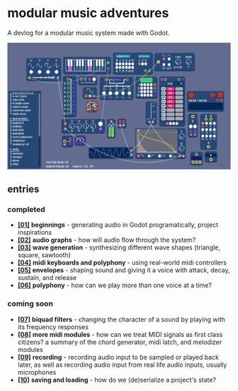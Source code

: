 # modular music adventures
A devlog for a modular music system made with Godot.

![](images/all-modules.png)

## entries
### completed
- [**\[01\]**](devlogs/01_beginnings.md) **beginnings** - generating audio in Godot programatically, project inspirations
- [**\[02\]**](devlogs/02_audio-graphs.md) **audio graphs** - how will audio flow through the system?
- [**\[03\]**](devlogs/03_wave-generation.md) **wave generation** - synthesizing different wave shapes (triangle, square, sawtooth)
- [**\[04\]**](devlogs/04_midi-keyboards.md) **midi keyboards and polyphony** - using real-world midi controllers
- [**\[05\]**](devlogs/05_envelopes.md) **envelopes** - shaping sound and giving it a voice with attack, decay, sustain, and release
- [**\[06\]**](devlogs/06_polyphony.md) **polyphony** - how can we play more than one voice at a time?

### coming soon
- [**\[07\]**](devlogs/07_biquad-filters.md) **biquad filters** - changing the character of a sound by playing with its frequency responses
- [**\[08\]**](devlogs/08_midi-modules.md) **more midi modules** - how can we treat MIDI signals as first class citizens? a summary of the chord generator, midi latch, and melodizer modules
- [**\[09\]**](devlogs/09_recording.md) **recording** - recording audio input to be sampled or played back later, as well as recording audio input from real life audio inputs, usually microphones
- [**\[10\]**](devlogs/10_saving-and-loading.md) **saving and loading** - how do we (de)serialize a project's state?